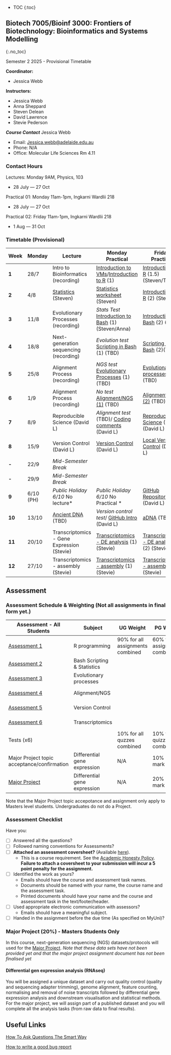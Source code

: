 * TOC
{:toc}

## Biotech 7005/Bioinf 3000: Frontiers of Biotechnology: Bioinformatics and Systems Modelling
{:.no_toc}

Semester 2 2025 - Provisional Timetable

**Coordinator:**
- Jessica Webb

**Instructors:**
- Jessica Webb
- Anna Sheppard
- Steven Delean
- David Lawrence
- Stevie Pederson  

__*Course Contact*__
Jessica Webb
- Email: Jessica.webb@adelaide.edu.au
- Phone: N/A
- Office: Molecular Life Sciences Rm 4.11

### Contact Hours

Lectures: Monday 9AM, Physics, 103
- 28 July — 27 Oct

Practical 01: Monday 11am-1pm, Ingkarni Wardlii 218
- 28 July — 27 Oct

Practical 02: Friday 11am-1pm, Ingkarni Wardlii 218
- 1 Aug — 31 Oct

### Timetable (Provisional)

| **Week** | **Monday** |**Lecture**         |**Monday Practical**                                 | **Friday Practical**                              |
|----------|------------|---------------------|--------------------------------------------|------------------------------------------|
| **1**    | 28/7       |Intro to Bioinformatics (recording)  |[Introduction to VMs]/[Introduction to R] (1)   |[Introduction to R] (1.5) (Steven/TBD)  |
| **2**    | 4/8        |[Statistics][2] (Steven)  |[Statistics worksheet]  (Steven) |[Introduction to R] (2) (Steven)      |
| **3**    | 11/8        |Evolutionary Processes (recording) |*Stats Test* [Introduction to Bash] (1) (Steven/Anna)  |[Introduction To Bash] (2) (Anna)   |
| **4**    | 18/8       |Next-generation sequencing  (recording) |*Evolution test* [Scripting in Bash] (1) (TBD)|[Scripting In Bash] (2)(TBD)                   |
| **5**    | 25/8       |Alignment Process (recording) |*NGS test* [Evolutionary Processes] (1) (TBD) | [Evolutionary processes] (2) (TBD)    |
| **6**    | 1/9       |Alignment Process (recording) |*No test* [Alignment/NGS (1)] (TBD)  |[Alignment/NGS (2)] (TBD)             |
| **7**    | 8/9        |Reproducible Science (David L)   |*Alignment test* (TBD)/ [Coding comments] (David L)  | [Reproducible Science] (1) (David L)  |
| **8**    | 15/9       |Version Control (David L)   |[Version Control] (David L)    |[Local Version Control] (David L)  |
| **-**    | 22/9       |*Mid-Semester Break*     |                                        |                                          |
| **-**    | 29/9       |*Mid-Semester Break*     |                                        |                                          |
| **9**    | 6/10 (PH)  |*Public Holiday 6/10* No lecture*| *Public Holiday 6/10* No Practical *| [GitHub Repositories] (David L)   
| **10**   | 13/10      | [Ancient DNA][11] (TBD) |*Version control test*/ [GitHub Intro] (David L) |[aDNA][12] (TBD) |
| **11**   | 20/10      |Transcriptomics - Gene Expression (Stevie)  | [Transcriptomics - DE analysis] (1) (Stevie) |[Transcriptomics - DE analysis] (2) (Stevie) | 
| **12**   | 27/10      |Transcriptomics - assembly (Stevie) |[Transcriptomics - assembly] (1) (Stevie) | [Transcriptomics - assembly] (2) (Stevie)   |


[1]: http://biotech7005.services.adelaide.edu.au/01-bioinformatics.slide
[2]: Lectures/02-statistics.html
[3]: http://biotech7005.services.adelaide.edu.au/03-evoprocess.slide
[4]: http://biotech7005.services.adelaide.edu.au/04-sequencing.slide
[5]: http://biotech7005.services.adelaide.edu.au/05-alignment.slide
[6]: http://biotech7005.services.adelaide.edu.au/05-alignment.slide
[7]: https://university-of-adelaide-bx-masters.github.io/BIOTECH-7005-BIOINF-3000/
[8]: https://university-of-adelaide-bx-masters.github.io/BIOTECH-7005-BIOINF-3000/
[9]: Practicals/VCF_Analysis/Week_8_Practical-VCF_Analysis.md
[10]: Practicals/Transcriptome_Practical/Transcriptome_assembly.md
[11]: https://github.com/University-of-Adelaide-Bx-Masters/BIOTECH-7005-BIOINF-3000/blob/master/Lectures/12_ancient_DNA-compressed.pdf
[12]: https://university-of-adelaide-bx-masters.github.io/BIOTECH-7005-BIOINF-3000/Practicals/ancient_DNA_practical/aDNA_prac.html


[Introduction to VMs]: Practicals/AWS_RONIN_connection.md
[Introduction to R]: Practicals/R_Practicals
[Introduction To Bash]: Practicals/Bash_Practicals/1_IntroBash.md
[Scripting In Bash]: Practicals/Bash_Practicals/2_BashScripting.md
[Evolutionary processes]: Practicals/evolutionary_prac/evolutionary.md
[Alignment/NGS (1)]: Practicals/NGS_Practicals/1_NGS_Practical1.md
[Alignment/NGS (2)]: Practicals/NGS_Practicals/2_NGS_Practical2.md
[Variant Calling practical]: Practicals/VCF_Analysis/Week_8_Practical-VCF_Analysis.md
[Graphical analyses]: https://github.com/kortschak/graphprac/
[DE gene tutorial]: Tutorials/Tutorial10_DE_analysis.pdf 
[Statistics worksheet]: Tutorials/Wk2_Statistics.html
[Coding comments]: Practicals/Code_comments_practical/code_comments.html
[Reproducible Science]: Practicals/reproducible_science_practical/reproducible_science_practical.html
[Version Control]: Practicals/Version_control_practical/version_control_practical.html
[Local Version Control]: Practicals/local_version_control_practical/local_version_control_practical.html
[GitHub intro]: Practicals/github_intro_practical/github_intro_practical.html
[GitHub repositories]: Practicals/github_repositories_practical/github_repositories_practical.html
[Transcriptomics - DE analysis]: Practicals/Transcriptome_Practical/Transcriptomics_DE.md
[Transcriptomics - assembly]: Practicals/Transcriptome_Practical/Transcriptomics_assembly.md

## Assessment

### Assessment Schedule & Weighting (Not all assignments in final form yet.)

| **Assessment - All Students**                                 | **Subject**                |  **UG Weight**  | **PG Weight** | **Due Date**          |
|--------------------------------------------------------------|-----------------------------|-----------------|------------|-----------------------|
| [Assessment 1](Assignments/Assignment1.md)                   | R programming               |  90% for all assignments combined           | 60% for all assignments combined         | Friday 15/08/25     |
| [Assessment 2](Assignments/Assignment2.md)                   | Bash Scripting & Statistics |              |         | Friday 29/08/25     |
| [Assessment 3](Practicals/evolutionary_prac/evolutionary.md) | Evolutionary processes      |              |          | Friday 05/09/25  |
| [Assessment 4](Assignments/Assignment4.md)                   | Alignment/NGS               |              |          | Friday 20/09/25  |
| [Assessment 5](Assignments/Assignment5.md)                   | Version Control             |              |          | Friday 18/10/25  |
| [Assessment 6](Assignments/Assignment6_transcriptome_assembly.md)      | Transcriptomics   |              |          | Friday 07/11/25    |
| Tests (x6)                                                   |                             |  10%  for all quzzes combined           | 10% for all quizzes combined           |                       |
| Major Project topic acceptance/confirmation | Differential gene expression  | N/A | 10% of total mark | Friday 20/09/25
| [Major Project](Assignments/major_project.md)                     | Differential gene expression   |  N/A            | 20% of total mark            |  Friday 14/11/25  |


Note that the Major Project topic accepotance and assignment only apply to Masters level students. Undergraduates do not do a Project. 

### Assessment Checklist

Have you:

- [ ] Answered all the questions?
- [ ] Followed naming conventions for Assessments?
- [ ] **Attached an assessment coversheet?** (Available [here](COVERSHEET.md)).
	- This is a course requirement. See the [Academic Honesty Policy](http://www.adelaide.edu.au/policies/230/). **Failure to attach a coversheet to your submission will incur a 5 point penalty for the assignment.** 
- [ ] Identified the work as yours?
	- Emails should have the course and assessment task names.
	- Documents should be named with your name, the course name and the assessment task.
	- Printed documents should have your name and the course and assessment task in the text/footer/header.
- [ ] Used appropriate electronic communication with assessors?
	- Emails should have a meaningful subject.
- [ ] Handed in the assignment before the due time (As specified on MyUni)?

### Major Project (20%) - Masters Students Only

In this course, next-generation sequencing (NGS) datasets/protocols will used for the [Major Project](Assignments/major_project_2024.md).  *Note that these data sets have not been provided yet and that the major project assignment document has not been finalised yet*

#### Differential gen expression analysis (RNAseq)  

You will be assigned a unique dataset and carry out quality control (quality and sequencing adapter trimming), genome alignment, feature counting, normalising and removal of noise transcripts followed by differential gene expression analysis and downstream visualisation and statistical methods. For the major project, we will assign part of a published dataset and you will complete all the analysis tasks (from raw data to final results).


## Useful Links

[How To Ask Questions The Smart Way](http://www.catb.org/esr/faqs/smart-questions.html)

[How to write a good bug report](https://musescore.org/en/developers-handbook/how-write-good-bug-report-step-step-instructions)
